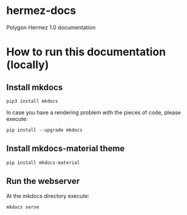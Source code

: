 # hermez-docs
Polygon Hermez 1.0 documentation

# How to run this documentation (locally)
## Install mkdocs
```
pip3 install mkdocs
```

In case you have a rendering problem with the pieces of code, please execute:
```
pip install --upgrade mkdocs
```

## Install mkdocs-material theme
```
pip install mkdocs-material
```

## Run the webserver
At the mkdocs directory execute:

```
mkdocs serve
```
